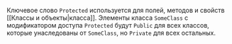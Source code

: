 
Ключевое слово `Protected` используется для полей, методов и свойств [[Классы и объекты|класса]].
Элементы класса `SomeClass` с модификатором доступа `Protected` будут `Public` для всех классов, которые унаследованы от `SomeClass`, но `Private` для всех остальных.